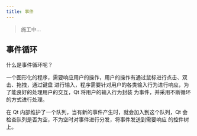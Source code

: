 ```yaml
---
title: 事件
---
```


> 施工中...

## 事件循环

什么是事件循环呢？

一个图形化的程序，需要响应用户的操作，用户的操作有通过鼠标进行点击、双击、拖拽，通过键盘
进行输入，程序需要针对用户的各类输入行为进行响应，为了能良好的处理用户的交互，Qt 将用户的输入行为封装
为事件，并采用不断循环的方式进行处理。

在 Qt 内部维护了一个队列，当有新的事件产生时，就会加入到这个队列，Qt 会检查队列是否为空，不为空时对事件进行分发，将事件发送到需要响应
的控件树上。
